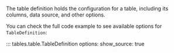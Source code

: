 The table definition holds the configuration for a table, including its columns, data source, and other options.

You can check the full code example to see available options for `TableDefinition`:

::: tables.table.TableDefinition
    options:
      show_source: true
